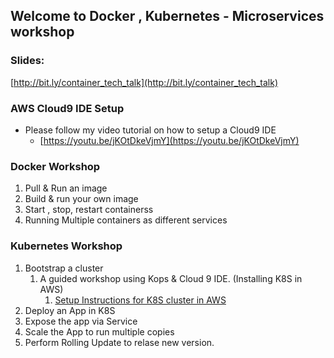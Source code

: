 ## Welcome to Docker , Kubernetes - Microservices workshop

### Slides:
[http://bit.ly/container_tech_talk](http://bit.ly/container_tech_talk)

### AWS Cloud9 IDE Setup
- Please follow my video tutorial on how to setup a Cloud9 IDE
    - [https://youtu.be/jKOtDkeVjmY](https://youtu.be/jKOtDkeVjmY)

### Docker Workshop
1. Pull & Run an image
2. Build & run your own image
3. Start , stop, restart containerss
4. Running Multiple containers as different services

### Kubernetes Workshop
1. Bootstrap a cluster
    1. A guided workshop using Kops & Cloud 9 IDE. (Installing K8S in AWS)
        1. [Setup Instructions for K8S cluster in AWS](./setup.md)
2. Deploy an App in K8S
3. Expose the app via Service
4. Scale the App to run multiple copies 
5. Perform Rolling Update to relase new version.